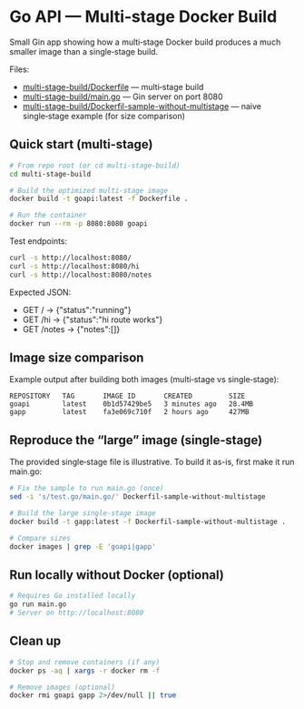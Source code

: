 # Go API — Multi‑stage Docker Build

Small Gin app showing how a multi‑stage Docker build produces a much smaller image than a single‑stage build.

Files:
- [multi-stage-build/Dockerfile](/Dockerfile) — multi‑stage build
- [multi-stage-build/main.go](main.go) — Gin server on port 8080
- [multi-stage-build/Dockerfil-sample-without-multistage](Dockerfil-sample-without-multistage) — naive single‑stage example (for size comparison)

## Quick start (multi‑stage)

```bash
# From repo root (or cd multi-stage-build)
cd multi-stage-build

# Build the optimized multi-stage image
docker build -t goapi:latest -f Dockerfile .

# Run the container
docker run --rm -p 8080:8080 goapi
```

Test endpoints:

```bash
curl -s http://localhost:8080/
curl -s http://localhost:8080/hi
curl -s http://localhost:8080/notes
```

Expected JSON:
- GET / → {"status":"running"}
- GET /hi → {"status":"hi route works"}
- GET /notes → {"notes":[]}

## Image size comparison

Example output after building both images (multi‑stage vs single‑stage):

```text
REPOSITORY   TAG       IMAGE ID       CREATED         SIZE
goapi        latest    0b1d57429be5   3 minutes ago   28.4MB
gapp         latest    fa3e069c710f   2 hours ago     427MB
```

## Reproduce the “large” image (single‑stage)

The provided single‑stage file is illustrative. To build it as-is, first make it run main.go:

```bash
# Fix the sample to run main.go (once)
sed -i 's/test.go/main.go/' Dockerfil-sample-without-multistage

# Build the large single-stage image
docker build -t gapp:latest -f Dockerfil-sample-without-multistage .

# Compare sizes
docker images | grep -E 'goapi|gapp'
```

## Run locally without Docker (optional)

```bash
# Requires Go installed locally
go run main.go
# Server on http://localhost:8080
```

## Clean up

```bash
# Stop and remove containers (if any)
docker ps -aq | xargs -r docker rm -f

# Remove images (optional)
docker rmi goapi gapp 2>/dev/null || true
```

